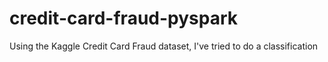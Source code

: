 # credit-card-fraud-pyspark
Using the Kaggle Credit Card Fraud dataset, I've tried to do a classification
